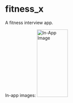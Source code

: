 # fitness_x

A fitness interview app.

In-app images: 
<img src="assets/readme/img.png" alt="In-App Image" width="100" height="220">  

